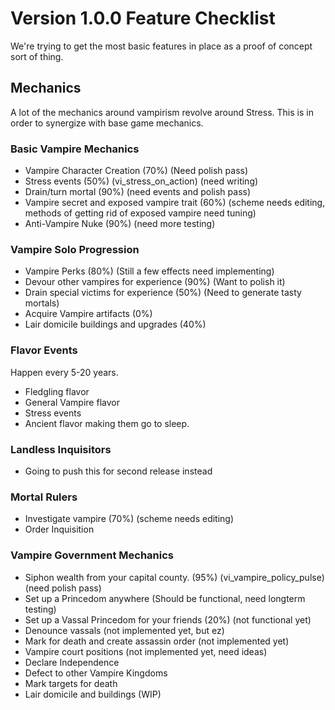 ﻿# Version 1.0.0 Feature Checklist
We're trying to get the most basic features in place as a proof of concept sort of thing.

## Mechanics
A lot of the mechanics around vampirism revolve around Stress. This is in order to synergize with base game mechanics.

### Basic Vampire Mechanics
- Vampire Character Creation (70%) (Need polish pass)
- Stress events (50%) (vi_stress_on_action) (need writing)
- Drain/turn mortal (90%) (need events and polish pass)
- Vampire secret and exposed vampire trait (60%) (scheme needs editing, methods of getting rid of exposed vampire need tuning)
- Anti-Vampire Nuke (90%) (need more testing)

### Vampire Solo Progression
- Vampire Perks (80%) (Still a few effects need implementing)
- Devour other vampires for experience (90%) (Want to polish it)
- Drain special victims for experience (50%) (Need to generate tasty mortals)
- Acquire Vampire artifacts (0%)
- Lair domicile buildings and upgrades (40%)

### Flavor Events
Happen every 5-20 years.
- Fledgling flavor
- General Vampire flavor
- Stress events
- Ancient flavor making them go to sleep.

### Landless Inquisitors
- Going to push this for second release instead

### Mortal Rulers
- Investigate vampire (70%) (scheme needs editing)
- Order Inquisition

### Vampire Government Mechanics
- Siphon wealth from your capital county. (95%) (vi_vampire_policy_pulse) (need polish pass)
- Set up a Princedom anywhere (Should be functional, need longterm testing)
- Set up a Vassal Princedom for your friends (20%) (not functional yet)
- Denounce vassals (not implemented yet, but ez)
- Mark for death and create assassin order (not implemented yet)
- Vampire court positions (not implemented yet, need ideas)
- Declare Independence
- Defect to other Vampire Kingdoms
- Mark targets for death
- Lair domicile and buildings (WIP)
